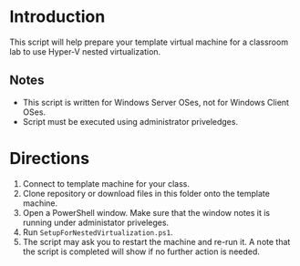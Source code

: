 # Introduction
This script will help prepare your template virtual machine for a classroom lab to use Hyper-V nested virtualization.

## Notes
- This script is written for Windows Server OSes, not for Windows Client OSes.
- Script must be executed using administrator priveledges.

# Directions
1. Connect to template machine for your class.
2. Clone repository or download files in this folder onto the template machine.
3. Open a PowerShell window.  Make sure that the window notes it is running under administator priveleges.
4. Run `SetupForNestedVirtualization.ps1`.  
5. The script may ask you to restart the machine and re-run it.  A note that the script is completed will show if no further action is needed.

